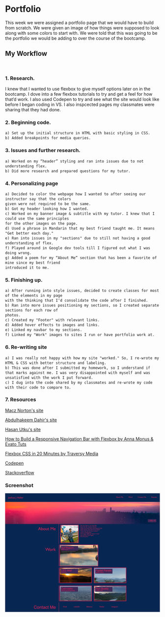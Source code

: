 # Portfolio
This week we were assigned a portfolio page that we would have to build from scratch. We were given an image of how things were supposed to look along with some colors to start with. We were told that this was going to be the portfolio we would be adding to over the course of the bootcamp. 

## My Workflow
<br>

### 1. Research.

I knew that I wanted to use flexbox to give myself options later on in the bootcamp. I dove into a few flexbox tutorials to try and get a feel for how that’d work. I also used Codepen to try and see what the site would look like before I began coding in VS. I also inspcected pages my classmates were sharing that they had done. 


### 2. Beginning code.
    a) Set up the initial structure in HTML with basic styling in CSS.
    b) Added breakpoints for media queries.

### 3. Issues and further research.
    a) Worked on my “header” styling and ran into issues due to not understanding flex.
    b) Did more research and prepared questions for my tutor. 

### 4. Personalizing page
    a) Decided to color the webpage how I wanted to after seeing our instructor say that the colors 
    given were not required to be the same. 
    b) Got my header looking how I wanted. 
    c) Worked on my banner image & subtitle with my tutor. I knew that I could use the same principles 
    for the other images on the page. 
    d) Used a phrase in Mandarin that my best friend taught me. It means "Get better each day." 
    e) Ran into issues in my "sections" due to still not having a good understanding of flex.
    f) Played around in Google dev tools till I figured out what I was doing wrong. 
    g) Added a poem for my “About Me” section that has been a favorite of mine since my best friend 
    introduced it to me. 

### 5. Finishing up.
    a) After running into style issues, decided to create classes for most of the elements in my page 
    with the thinking that I’d consolidate the code after I finished. 
    b) Ran into more issues positioning my sections, so I created separate sections for each row of 
    photos. 
    c) Created my "Footer" with relevant links.
    d) Added hover effects to images and links.
    e) Linked my navbar to my sections. 
    f) Linked my "Work" images to sites I run or have portfolio work at. 

### 6. Re-writing site
    a) I was really not happy with how my site "worked." So, I re-wrote my HTML & CSS with better structure and labeling. 
    b) This was done after I submitted my homework, so I understand if that marks against me. I was very disappointed with myself and was unsatisfied with the work I put forward.
    c) I dug into the code shared by my classmates and re-wrote my code with their code to compare to. 

### 7. Resources
[Macz Norton's site](https://macz-norton.github.io/responsive-portfolio/)

[Abdulhakeem Dahir's site](https://abdulhakeemdahir.github.io/Individual-Responsive-Online-Portfolio/)

[Hasan Utku's site](https://hhutku.github.io/portfolio/#about-me)

[How to Build a Responsive Navigation Bar with Flexbox by Anna Monus & Evato Tuts](https://webdesign.tutsplus.com/tutorials/how-to-build-a-responsive-navigation-bar-with-flexbox--cms-33535)

[Flexbox CSS in 20 Minutes by Traversy Media](https://www.youtube.com/watch?v=JJSoEo8JSnc)

[Codepen](https://codepen.io/trending)

[Stackoverflow](https://stackoverflow.com/)

### Screenshot 

![Image](./assets/images/SS-Portfolio.jpg)